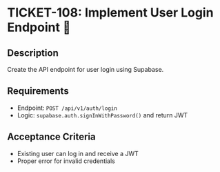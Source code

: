 # TICKET-108: Implement User Login Endpoint 🔑

## Description
Create the API endpoint for user login using Supabase.

## Requirements
- Endpoint: `POST /api/v1/auth/login`
- Logic: `supabase.auth.signInWithPassword()` and return JWT

## Acceptance Criteria
- Existing user can log in and receive a JWT
- Proper error for invalid credentials 